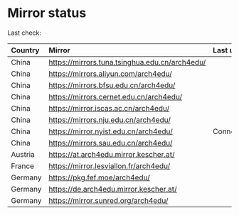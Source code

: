 <script src="./time.js"></script>
# Mirror status
Last check: <script type="text/javascript">localize(1740993984.2082);</script>

|Country|Mirror|Last update|
|:------|:-----|:----------|
|China|https://mirrors.tuna.tsinghua.edu.cn/arch4edu/|<script type="text/javascript">localize(1740984185);</script>|
|China|https://mirrors.aliyun.com/arch4edu/|<script type="text/javascript">localize(1740984185);</script>|
|China|https://mirrors.bfsu.edu.cn/arch4edu/|<script type="text/javascript">localize(1740940781);</script>|
|China|https://mirrors.cernet.edu.cn/arch4edu/|<script type="text/javascript">localize(1740940781);</script>|
|China|https://mirror.iscas.ac.cn/arch4edu/|<script type="text/javascript">localize(1740940781);</script>|
|China|https://mirrors.nju.edu.cn/arch4edu/|<script type="text/javascript">localize(1740897625);</script>|
|China|https://mirror.nyist.edu.cn/arch4edu/|ConnectionError|
|China|https://mirrors.sau.edu.cn/arch4edu/|<script type="text/javascript">localize(1731653531);</script>|
|Austria|https://at.arch4edu.mirror.kescher.at/|<script type="text/javascript">localize(1740940781);</script>|
|France|https://mirror.lesviallon.fr/arch4edu/|<script type="text/javascript">localize(1740940781);</script>|
|Germany|https://pkg.fef.moe/arch4edu/|<script type="text/javascript">localize(1740940781);</script>|
|Germany|https://de.arch4edu.mirror.kescher.at/|<script type="text/javascript">localize(1740940781);</script>|
|Germany|https://mirror.sunred.org/arch4edu/|<script type="text/javascript">localize(1740940781);</script>|

<script src="./tablefilter/tablefilter.js"></script>
<script src="./table.js"></script>